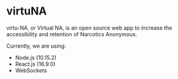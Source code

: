 # virtuNA

virtu-NA, or Virtual NA, is an open source web app to increase the accessibility and retention of Narcotics Anonymous. 

Currently, we are using:

- Node.js (10.15.2)
- React.js (16.9.0)
- WebSockets 
